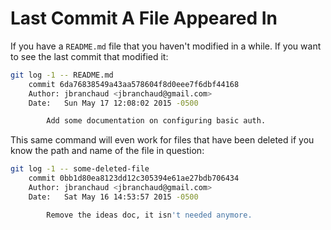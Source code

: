 # Last Commit A File Appeared In

If you have a `README.md` file that you haven't modified in a while. If you want to see the last commit that modified it:
```bash
git log -1 -- README.md
    commit 6da76838549a43aa578604f8d0eee7f6dbf44168
    Author: jbranchaud <jbranchaud@gmail.com>
    Date:   Sun May 17 12:08:02 2015 -0500

        Add some documentation on configuring basic auth.
```

This same command will even work for files that have been deleted if you know the path and name of the file in question:
```bash
git log -1 -- some-deleted-file
    commit 0bb1d80ea8123dd12c305394e61ae27bdb706434
    Author: jbranchaud <jbranchaud@gmail.com>
    Date:   Sat May 16 14:53:57 2015 -0500

        Remove the ideas doc, it isn't needed anymore.
```
